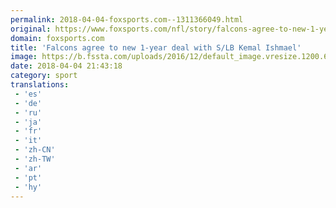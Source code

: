 ```yaml
---
permalink: 2018-04-04-foxsports.com--1311366049.html
original: https://www.foxsports.com/nfl/story/falcons-agree-to-new-1-year-deal-with-s-lb-kemal-ishmael-040418
domain: foxsports.com
title: 'Falcons agree to new 1-year deal with S/LB Kemal Ishmael'
image: https://b.fssta.com/uploads/2016/12/default_image.vresize.1200.630.high.0.png
date: 2018-04-04 21:43:18
category: sport
translations: 
 - 'es'
 - 'de'
 - 'ru'
 - 'ja'
 - 'fr'
 - 'it'
 - 'zh-CN'
 - 'zh-TW'
 - 'ar'
 - 'pt'
 - 'hy'
---
```


